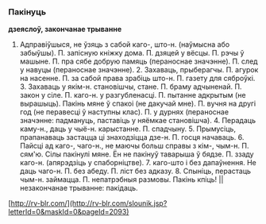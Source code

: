 ### Пакінуць
**дзеяслоў, закончанае трыванне**

1. Адправіўшыся, не ўзяць з сабой каго-, што-н. (наўмысна або забыўшы). П. запісную кніжку дома. П. дзяцей у вёсцы. П. рэчы ў машыне. П. пра сябе добрую памяць (пераноснае значэнне). П. след у навуцы (пераноснае значэнне). 2. Захаваць, прыберагчы. П. агурок на насенне. П. за сабой права зрабіць што-н. П. газету для сяброўкі. 3. Захаваць у якім-н. становішчы, стане. П. браму адчыненай. П. закон у сіле. П. каго-н. у разгубленасці. П. пытанне адкрытым (не вырашыць). Пакінь мяне ў спакоі (не дакучай мне). П. вучня на другі год (не перавесці ў наступны клас). П. у дурнях (пераноснае значэнне: падмануць, паставіць у няёмкае становішча). 4. Перадаць каму-н., даць у чыё-н. карыстанне. П. спадчыну. 5. Прымусіць, прапанаваць застацца ці знаходзіцца дзе-н. П. госця начаваць. 6. Пайсці ад каго-, чаго-н., не маючы больш справы з кім-, чым-н. П. сям'ю. Сілы пакінулі мяне. Ён не пакінуў таварыша ў бядзе. П. ззаду каго-н. (апярэдзіць у спаборніцтве). 7. каго-што і без дапаўнення. Не даць чаго-н. П. без абеду. П. ліст без адказу. 8. Спыніць, перастаць чым-н. займацца. П. непатрэбныя размовы. Пакінь кпіць! || незакончанае трыванне: пакідаць.

<a rel="author">[http://rv-blr.com/](http://rv-blr.com/slounik.jsp?letterId=0&maskId=0&pageId=2093)</a>
